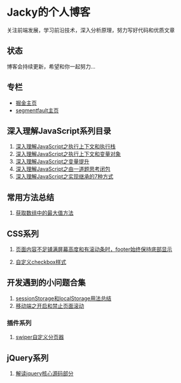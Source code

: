 # Jacky的个人博客

关注前端发展，学习前沿技术，深入分析原理，努力写好代码和优质文章

## 状态

博客会持续更新，希望和你一起努力...

## 专栏

* [掘金主页](https://juejin.im/user/5d77c17bf265da03c61e7c24)
* [segmentfault主页](https://segmentfault.com/u/jackysummer/articles)

## 深入理解JavaScript系列目录

1. [深入理解JavaScript之执行上下文和执行栈](https://github.com/Jacky-Summer/personal-blog/blob/master/%E6%B7%B1%E5%85%A5%E7%90%86%E8%A7%A3JavaScript%E7%B3%BB%E5%88%97/%E6%B7%B1%E5%85%A5%E7%90%86%E8%A7%A3JavaScript%E4%B9%8B%E6%89%A7%E8%A1%8C%E4%B8%8A%E4%B8%8B%E6%96%87%E5%92%8C%E6%89%A7%E8%A1%8C%E6%A0%88.md)
2. [深入理解JavaScript之执行上下文和变量对象](https://github.com/Jacky-Summer/personal-blog/blob/master/%E6%B7%B1%E5%85%A5%E7%90%86%E8%A7%A3JavaScript%E7%B3%BB%E5%88%97/%E6%B7%B1%E5%85%A5%E7%90%86%E8%A7%A3JavaScript%E4%B9%8B%E6%89%A7%E8%A1%8C%E4%B8%8A%E4%B8%8B%E6%96%87%E5%92%8C%E5%8F%98%E9%87%8F%E5%AF%B9%E8%B1%A1.md)
3. [深入理解JavaScript之变量提升](https://github.com/Jacky-Summer/personal-blog/blob/master/%E6%B7%B1%E5%85%A5%E7%90%86%E8%A7%A3JavaScript%E7%B3%BB%E5%88%97/%E6%B7%B1%E5%85%A5%E7%90%86%E8%A7%A3JavaScript%E4%B9%8B%E5%8F%98%E9%87%8F%E6%8F%90%E5%8D%87.md)
4. [深入理解JavaScript之由一道题思考闭包](https://github.com/Jacky-Summer/personal-blog/blob/master/%E6%B7%B1%E5%85%A5%E7%90%86%E8%A7%A3JavaScript%E7%B3%BB%E5%88%97/%E6%B7%B1%E5%85%A5%E7%90%86%E8%A7%A3JavaScript%E4%B9%8B%E7%94%B1%E4%B8%80%E9%81%93%E9%A2%98%E6%80%9D%E8%80%83%E9%97%AD%E5%8C%85.md)
5. [深入理解JavaScript之实现继承的7种方式](https://github.com/Jacky-Summer/personal-blog/blob/master/%E6%B7%B1%E5%85%A5%E7%90%86%E8%A7%A3JavaScript%E7%B3%BB%E5%88%97/%E6%B7%B1%E5%85%A5%E7%90%86%E8%A7%A3JavaScript%E4%B9%8B%E5%AE%9E%E7%8E%B0%E7%BB%A7%E6%89%BF%E7%9A%847%E7%A7%8D%E6%96%B9%E5%BC%8F.md)

## 常用方法总结

1. [获取数组中的最大值方法](https://github.com/Jacky-Summer/personal-blog/blob/master/%E5%B8%B8%E7%94%A8%E6%96%B9%E6%B3%95%E6%80%BB%E7%BB%93/%E8%8E%B7%E5%8F%96%E6%95%B0%E7%BB%84%E4%B8%AD%E7%9A%84%E6%9C%80%E5%A4%A7%E5%80%BC%E6%96%B9%E6%B3%95.md)

## CSS系列

1. [页面内容不足铺满屏幕高度和有滚动条时，footer始终保持底部显示](https://github.com/Jacky-Summer/personal-blog/blob/master/%E5%BC%80%E5%8F%91%E9%81%87%E5%88%B0%E7%9A%84%E5%B0%8F%E9%97%AE%E9%A2%98%E5%90%88%E9%9B%86/CSS%E7%B3%BB%E5%88%97/%E9%A1%B5%E9%9D%A2%E5%86%85%E5%AE%B9%E4%B8%8D%E8%B6%B3%E9%93%BA%E6%BB%A1%E5%B1%8F%E5%B9%95%E9%AB%98%E5%BA%A6%E5%92%8C%E6%9C%89%E6%BB%9A%E5%8A%A8%E6%9D%A1%E6%97%B6%EF%BC%8Cfooter%E5%A7%8B%E7%BB%88%E4%BF%9D%E6%8C%81%E5%BA%95%E9%83%A8%E6%98%BE%E7%A4%BA.md)

2. [自定义checkbox样式](https://github.com/Jacky-Summer/personal-blog/blob/master/CSS%E7%B3%BB%E5%88%97/%E8%87%AA%E5%AE%9A%E4%B9%89checkbox%E6%A0%B7%E5%BC%8F.md)

## 开发遇到的小问题合集

1. [sessionStorage和localStorage用法总结](https://github.com/Jacky-Summer/personal-blog/blob/master/%E5%BC%80%E5%8F%91%E9%81%87%E5%88%B0%E7%9A%84%E5%B0%8F%E9%97%AE%E9%A2%98%E5%90%88%E9%9B%86/sessionStorage%E5%92%8ClocalStorage%E7%94%A8%E6%B3%95%E6%80%BB%E7%BB%93.md)
2. [移动端之开启和禁止页面滚动](https://github.com/Jacky-Summer/personal-blog/blob/master/%E5%BC%80%E5%8F%91%E9%81%87%E5%88%B0%E7%9A%84%E5%B0%8F%E9%97%AE%E9%A2%98%E5%90%88%E9%9B%86/%E7%A7%BB%E5%8A%A8%E7%AB%AF%E4%B9%8B%E5%BC%80%E5%90%AF%E5%92%8C%E7%A6%81%E6%AD%A2%E9%A1%B5%E9%9D%A2%E6%BB%9A%E5%8A%A8.md)

### 插件系列

1. [swiper自定义分页器](https://github.com/Jacky-Summer/personal-blog/blob/master/%E5%BC%80%E5%8F%91%E9%81%87%E5%88%B0%E7%9A%84%E5%B0%8F%E9%97%AE%E9%A2%98%E5%90%88%E9%9B%86/%E6%8F%92%E4%BB%B6%E7%B3%BB%E5%88%97/swiper%E8%87%AA%E5%AE%9A%E4%B9%89%E5%88%86%E9%A1%B5%E5%99%A8.md)

## jQuery系列

1. [解读jquery核心源码部分](https://github.com/Jacky-Summer/personal-blog/blob/master/jQuery%E7%B3%BB%E5%88%97/%E8%A7%A3%E8%AF%BBjquery%E6%A0%B8%E5%BF%83%E6%BA%90%E7%A0%81%E9%83%A8%E5%88%86.md)